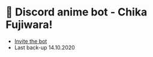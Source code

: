 # 🤖 Discord anime bot - Chika Fujiwara!
* [Invite the bot](https://discord.com/api/oauth2/authorize?client_id=729289800255012964&permissions=0&scope=bot)
* Last back-up 14.10.2020